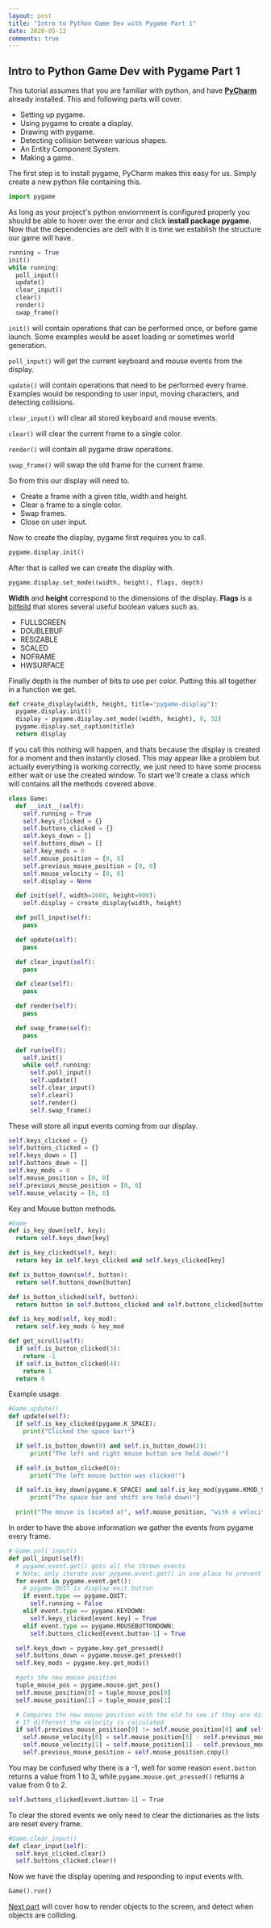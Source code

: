 ```yaml
---
layout: post
title: "Intro to Python Game Dev with Pygame Part 1"
date: 2020-05-12
comments: true
---
```


## Intro to Python Game Dev with Pygame Part 1

This tutorial assumes that you are familiar with python, and have **[PyCharm](https://www.jetbrains.com/pycharm/)** already installed. This and following parts will cover.
- Setting up pygame.
- Using pygame to create a display.
- Drawing with pygame.
- Detecting collision between various shapes.
- An Entity Component System.    
- Making a game.

The first step is to install pygame, PyCharm makes this easy for us. Simply create a new python file containing this.
```python
import pygame
```

As long as your project's python enviornment is configured properly you should be able to hover over the error and click **install package pygame**. Now that the dependencies are delt with it is time we establish the structure our game will have.  
```python
running = True
init()
while running:
  poll_input()
  update()
  clear_input()
  clear()
  render()
  swap_frame()
```

`init()` will contain operations that can be performed once, or before game launch. Some examples would be asset loading or sometimes world generation. 

`poll_input()` will get the current keyboard and mouse events from the display.

`update()` will contain operations that need to be performed every frame. Examples would be responding to user input, moving characters, and detecting collisions.

`clear_input()` will clear all stored keyboard and mouse events.

`clear()` will clear the current frame to a single color.

`render()` will contain all pygame draw operations.

`swap_frame()` will swap the old frame for the current frame.

So from this our display will need to.
  - Create a frame with a given title, width and height.
  - Clear a frame to a single color.
  - Swap frames.
  - Close on user input.

Now to create the display, pygame first requires you to call.
```python
pygame.display.init()
```

After that is called we can create the display with.
```python
pygame.display.set_mode((width, height), flags, depth)
```
**Width** and **height** correspond to the dimensions of the display. **Flags** is a [bitfeild](https://wiki.python.org/moin/BitManipulation) that stores several useful boolean values such as.
- FULLSCREEN
- DOUBLEBUF
- RESIZABLE
- SCALED
- NOFRAME
- HWSURFACE

Finally depth is the number of bits to use per color. Putting this all together in a function we get.
```python
def create_display(width, height, title="pygame-display"):
  pygame.display.init()
  display = pygame.display.set_mode((width, height), 0, 32)
  pygame.display.set_caption(title)
  return display
```

If you call this nothing will happen, and thats because the display is created for a moment and then instantly closed. This may appear like a problem but actually everything is working correctly, we just need to have some process either wait or use the created window. To start we'll create a class which will contains all the methods covered above.
```python
class Game:
  def __init__(self):
    self.running = True
    self.keys_clicked = {}
    self.buttons_clicked = {}
    self.keys_down = []
    self.buttons_down = []
    self.key_mods = 0
    self.mouse_position = [0, 0]
    self.previous_mouse_position = [0, 0]
    self.mouse_velocity = [0, 0]
    self.display = None

  def init(self, width=1600, height=900):
    self.display = create_display(width, height)

  def poll_input(self):
    pass

  def update(self):
    pass

  def clear_input(self):
    pass

  def clear(self):
    pass

  def render(self):
    pass

  def swap_frame(self):
    pass

  def run(self):
    self.init()
    while self.running:
      self.poll_input()
      self.update()
      self.clear_input()
      self.clear()
      self.render()
      self.swap_frame()
```

These will store all input events coming from our display. 
```python
self.keys_clicked = {}
self.buttons_clicked = {}
self.keys_down = []
self.buttons_down = []
self.key_mods = 0
self.mouse_position = [0, 0]
self.previous_mouse_position = [0, 0]
self.mouse_velocity = [0, 0]
```

Key and Mouse button methods.
```python
#Game
def is_key_down(self, key):
  return self.keys_down[key]

def is_key_clicked(self, key):
  return key in self.keys_clicked and self.keys_clicked[key]

def is_button_down(self, button):
  return self.buttons_down[button]

def is_button_clicked(self, button):
  return button in self.buttons_clicked and self.buttons_clicked[button]

def is_key_mod(self, key_mod):
  return self.key_mods & key_mod

def get_scroll(self):
  if self.is_button_clicked(3):
    return -1
  if self.is_button_clicked(4):
    return 1
  return 0
```

Example usage.
```python
#Game.update()
def update(self):
  if self.is_key_clicked(pygame.K_SPACE):
    print("Clicked the space bar!")

  if self.is_button_down(0) and self.is_button_down(2):
      print("The left and right mouse button are held down!")

  if self.is_button_clicked(0):
      print("The left mouse button was clicked!")

  if self.is_key_down(pygame.K_SPACE) and self.is_key_mod(pygame.KMOD_SHIFT):
      print("The space bar and shift are held down!")

  print("The mouse is located at", self.mouse_position, "with a velocity of", self.mouse_velocity)
```

In order to have the above information we gather the events from pygame every frame.
```python
# Game.poll_input()
def poll_input(self):
  # pygame.event.get() gets all the thrown events
  # Note: only iterate over pygame.event.get() in one place to prevent unpredictable results 
  for event in pygame.event.get():
    # pygame.QUIT is display exit button
    if event.type == pygame.QUIT:
      self.running = False
    elif event.type == pygame.KEYDOWN:
      self.keys_clicked[event.key] = True
    elif event.type == pygame.MOUSEBUTTONDOWN:
      self.buttons_clicked[event.button-1] = True

  self.keys_down = pygame.key.get_pressed()
  self.buttons_down = pygame.mouse.get_pressed()
  self.key_mods = pygame.key.get_mods()

  #gets the new mouse position
  tuple_mouse_pos = pygame.mouse.get_pos()
  self.mouse_position[0] = tuple_mouse_pos[0]
  self.mouse_position[1] = tuple_mouse_pos[1]

  # Compares the new mouse position with the old to see if they are different. 
  # If different the velocity is calculated
  if self.previous_mouse_position[0] != self.mouse_position[0] and self.previous_mouse_position[1] != self.mouse_position[1]:
    self.mouse_velocity[0] = self.mouse_position[0] - self.previous_mouse_position[0]
    self.mouse_velocity[1] = self.mouse_position[1] - self.previous_mouse_position[1]
    self.previous_mouse_position = self.mouse_position.copy()
```

You may be confused why there is a -1, well for some reason `event.button` returns a value from 1 to 3, while `pygame.mouse.get_pressed()` returns a value from 0 to 2. 
```python
self.buttons_clicked[event.button-1] = True
```

To clear the stored events we only need to clear the dictionaries as the lists are reset every frame.
```python
#Game.clear_input()
def clear_input(self):
  self.keys_clicked.clear()
  self.buttons_clicked.clear()
```

Now we have the display opening and responding to input events with. 
```python
Game().run()
```

[Next part](https://threefourseven.github.io/blog/2020/05/13/intro-to-python-game-dev-p2) will cover how to render objects to the screen, and detect when objects are colliding. 